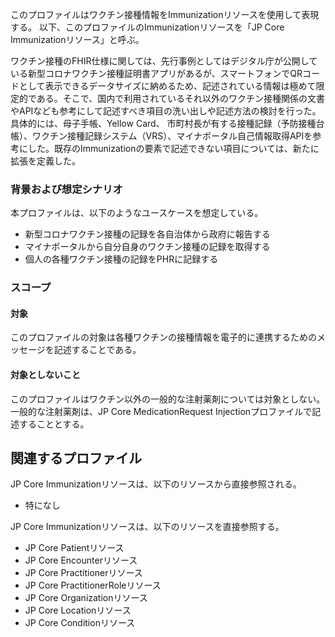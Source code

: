 このプロファイルはワクチン接種情報をImmunizationリソースを使用して表現する。
以下、このプロファイルのImmunizationリソースを「JP Core Immunizationリソース」と呼ぶ。

ワクチン接種のFHIR仕様に関しては、先行事例としてはデジタル庁が公開している新型コロナワクチン接種証明書アプリがあるが、スマートフォンでQRコードとして表示できるデータサイズに納めるため、記述されている情報は極めて限定的である。そこで、国内で利用されているそれ以外のワクチン接種関係の文書やAPIなども参考にして記述すべき項目の洗い出しや記述方法の検討を行った。具体的には、母子手帳、Yellow Card、 市町村長が有する接種記録（予防接種台帳）、ワクチン接種記録システム（VRS）、マイナポータル自己情報取得APIを参考にした。既存のImmunizationの要素で記述できない項目については、新たに拡張を定義した。

###  背景および想定シナリオ
本プロファイルは、以下のようなユースケースを想定している。

- 新型コロナワクチン接種の記録を各自治体から政府に報告する
- マイナポータルから自分自身のワクチン接種の記録を取得する
- 個人の各種ワクチン接種の記録をPHRに記録する

###  スコープ
#### 対象
このプロファイルの対象は各種ワクチンの接種情報を電子的に連携するためのメッセージを記述することである。

#### 対象としないこと
このプロファイルはワクチン以外の一般的な注射薬剤については対象としない。一般的な注射薬剤は、JP Core MedicationRequest Injectionプロファイルで記述することとする。

## 関連するプロファイル
JP Core Immunizationリソースは、以下のリソースから直接参照される。

- 特になし

JP Core Immunizationリソースは、以下のリソースを直接参照する。

- JP Core Patientリソース
- JP Core Encounterリソース
- JP Core Practitionerリソース
- JP Core PractitionerRoleリソース
- JP Core Organizationリソース
- JP Core Locationリソース
- JP Core Conditionリソース
